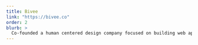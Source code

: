 ```yaml
---
title: Bivee
link: "https://bivee.co"
order: 2
blurb: >
  Co-founded a human centered design company focused on building web applications for international development
---
```

